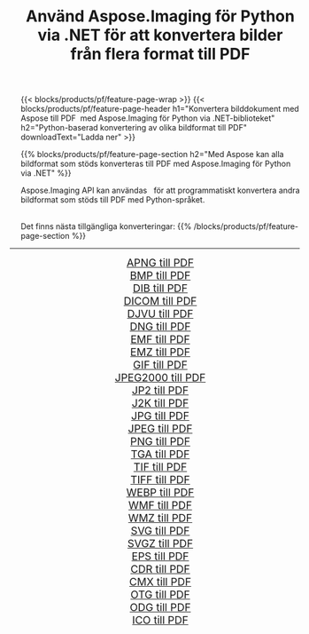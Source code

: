 ﻿---
title: Använd Aspose.Imaging för Python via .NET för att konvertera bilder från flera format till PDF 
weight: 3920
url: /sv/python-net/conversion/to/pdf 
lang: sv
langdirlevel: 2
locales: zh-hans,ja,it,ru,de,es,fr,nl,id,lt,pl,pt,vi,tr,ko,zh-hant,ar,hi,th,sv,cs,uk,he
description: Du kan använda Aspose.Imaging för Python via .NET-biblioteket för att konvertera från en mängd olika format till PDF
---

{{< blocks/products/pf/feature-page-wrap >}}
{{< blocks/products/pf/feature-page-header h1="Konvertera bilddokument med Aspose till PDF  med Aspose.Imaging för Python via .NET-biblioteket" h2="Python-baserad konvertering av olika bildformat till PDF" downloadText="Ladda ner" >}}


{{% blocks/products/pf/feature-page-section  h2="Med Aspose kan alla bildformat som stöds konverteras till PDF med Aspose.Imaging för Python via .NET" %}}
<p align=justify>Aspose.Imaging API kan användas   för att programmatiskt konvertera andra bildformat som stöds till PDF med Python-språket.</p>
<br/>
Det finns nästa tillgängliga konverteringar:
{{% /blocks/products/pf/feature-page-section %}}
<div class="container-fluid productfamilypage bg-gray">
    <div class="convertypes bg-gray agp-content section">
        <div class="container">
		<hr style="margin-left:-20px;"/>
		<div class="row other-converters" style="gap: 10px;font-size: 19px;text-align:center;">
		    <div class='col-md-2 other-converter remove-lp remove-rp'><a href="/imaging/sv/python-net/conversion/apng-to-pdf" style="padding:15px;">APNG till PDF</a></div>
<div class='col-md-2 other-converter remove-lp remove-rp'><a href="/imaging/sv/python-net/conversion/bmp-to-pdf" style="padding:15px;">BMP till PDF</a></div>
<div class='col-md-2 other-converter remove-lp remove-rp'><a href="/imaging/sv/python-net/conversion/dib-to-pdf" style="padding:15px;">DIB till PDF</a></div>
<div class='col-md-2 other-converter remove-lp remove-rp'><a href="/imaging/sv/python-net/conversion/dicom-to-pdf" style="padding:15px;">DICOM till PDF</a></div>
<div class='col-md-2 other-converter remove-lp remove-rp'><a href="/imaging/sv/python-net/conversion/djvu-to-pdf" style="padding:15px;">DJVU till PDF</a></div>
<div class='col-md-2 other-converter remove-lp remove-rp'><a href="/imaging/sv/python-net/conversion/dng-to-pdf" style="padding:15px;">DNG till PDF</a></div>
<div class='col-md-2 other-converter remove-lp remove-rp'><a href="/imaging/sv/python-net/conversion/emf-to-pdf" style="padding:15px;">EMF till PDF</a></div>
<div class='col-md-2 other-converter remove-lp remove-rp'><a href="/imaging/sv/python-net/conversion/emz-to-pdf" style="padding:15px;">EMZ till PDF</a></div>
<div class='col-md-2 other-converter remove-lp remove-rp'><a href="/imaging/sv/python-net/conversion/gif-to-pdf" style="padding:15px;">GIF till PDF</a></div>
<div class='col-md-2 other-converter remove-lp remove-rp'><a href="/imaging/sv/python-net/conversion/jpeg2000-to-pdf" style="padding:15px;">JPEG2000 till PDF</a></div>
<div class='col-md-2 other-converter remove-lp remove-rp'><a href="/imaging/sv/python-net/conversion/jp2-to-pdf" style="padding:15px;">JP2 till PDF</a></div>
<div class='col-md-2 other-converter remove-lp remove-rp'><a href="/imaging/sv/python-net/conversion/j2k-to-pdf" style="padding:15px;">J2K till PDF</a></div>
<div class='col-md-2 other-converter remove-lp remove-rp'><a href="/imaging/sv/python-net/conversion/jpg-to-pdf" style="padding:15px;">JPG till PDF</a></div>
<div class='col-md-2 other-converter remove-lp remove-rp'><a href="/imaging/sv/python-net/conversion/jpeg-to-pdf" style="padding:15px;">JPEG till PDF</a></div>
<div class='col-md-2 other-converter remove-lp remove-rp'><a href="/imaging/sv/python-net/conversion/png-to-pdf" style="padding:15px;">PNG till PDF</a></div>
<div class='col-md-2 other-converter remove-lp remove-rp'><a href="/imaging/sv/python-net/conversion/tga-to-pdf" style="padding:15px;">TGA till PDF</a></div>
<div class='col-md-2 other-converter remove-lp remove-rp'><a href="/imaging/sv/python-net/conversion/tif-to-pdf" style="padding:15px;">TIF till PDF</a></div>
<div class='col-md-2 other-converter remove-lp remove-rp'><a href="/imaging/sv/python-net/conversion/tiff-to-pdf" style="padding:15px;">TIFF till PDF</a></div>
<div class='col-md-2 other-converter remove-lp remove-rp'><a href="/imaging/sv/python-net/conversion/webp-to-pdf" style="padding:15px;">WEBP till PDF</a></div>
<div class='col-md-2 other-converter remove-lp remove-rp'><a href="/imaging/sv/python-net/conversion/wmf-to-pdf" style="padding:15px;">WMF till PDF</a></div>
<div class='col-md-2 other-converter remove-lp remove-rp'><a href="/imaging/sv/python-net/conversion/wmz-to-pdf" style="padding:15px;">WMZ till PDF</a></div>
<div class='col-md-2 other-converter remove-lp remove-rp'><a href="/imaging/sv/python-net/conversion/svg-to-pdf" style="padding:15px;">SVG till PDF</a></div>
<div class='col-md-2 other-converter remove-lp remove-rp'><a href="/imaging/sv/python-net/conversion/svgz-to-pdf" style="padding:15px;">SVGZ till PDF</a></div>
<div class='col-md-2 other-converter remove-lp remove-rp'><a href="/imaging/sv/python-net/conversion/eps-to-pdf" style="padding:15px;">EPS till PDF</a></div>
<div class='col-md-2 other-converter remove-lp remove-rp'><a href="/imaging/sv/python-net/conversion/cdr-to-pdf" style="padding:15px;">CDR till PDF</a></div>
<div class='col-md-2 other-converter remove-lp remove-rp'><a href="/imaging/sv/python-net/conversion/cmx-to-pdf" style="padding:15px;">CMX till PDF</a></div>
<div class='col-md-2 other-converter remove-lp remove-rp'><a href="/imaging/sv/python-net/conversion/otg-to-pdf" style="padding:15px;">OTG till PDF</a></div>
<div class='col-md-2 other-converter remove-lp remove-rp'><a href="/imaging/sv/python-net/conversion/odg-to-pdf" style="padding:15px;">ODG till PDF</a></div>
<div class='col-md-2 other-converter remove-lp remove-rp'><a href="/imaging/sv/python-net/conversion/ico-to-pdf" style="padding:15px;">ICO till PDF</a></div>
                </div>
        </div>
    </div>
</div>
<br/>

